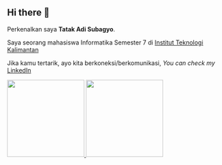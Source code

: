 ## Hi there 👋

<!--
**TatakAdi/TatakAdi** is a ✨ _special_ ✨ repository because its `README.md` (this file) appears on your GitHub profile.

Here are some ideas to get you started:

- 🔭 I’m currently working on ...
- 🌱 I’m currently learning ...
- 👯 I’m looking to collaborate on ...
- 🤔 I’m looking for help with ...
- 💬 Ask me about ...
- 📫 How to reach me: ...
- 😄 Pronouns: ...
- ⚡ Fun fact: ...
-->

Perkenalkan saya **Tatak Adi Subagyo**.<br>

Saya seorang mahasiswa Informatika Semester 7 di [Institut Teknologi Kalimantan](https://itk.ac.id/)

Jika kamu tertarik, ayo kita berkoneksi/berkomunikasi, *You can check my* [LinkedIn](https://www.linkedin.com/in/tatak-adi-subagyo-4a7b6a27a)

<p align="left">
<a href="https://github.com/TatakAdi">
  <img height="180em" src="https://github-readme-stats-eight-theta.vercel.app/api?username=TatakAdi&show_icons=true&theme=algolia&include_all_commits=true&count_private=true"/>
  <img height="180em" src="https://github-readme-stats-eight-theta.vercel.app/api/top-langs/?username=TatakAdi&layout=compact&theme=algolia"/>
</a>
</p>
